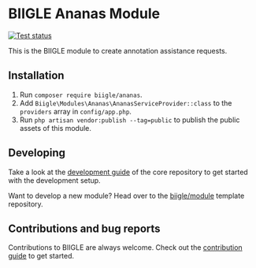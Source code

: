 # BIIGLE Ananas Module

[![Test status](https://github.com/biigle/ananas/workflows/Tests/badge.svg)](https://github.com/biigle/ananas/actions?query=workflow%3ATests)

This is the BIIGLE module to create annotation assistance requests.

## Installation

1. Run `composer require biigle/ananas`.
2. Add `Biigle\Modules\Ananas\AnanasServiceProvider::class` to the `providers` array in `config/app.php`.
3. Run `php artisan vendor:publish --tag=public` to publish the public assets of this module.

## Developing

Take a look at the [development guide](https://github.com/biigle/core/blob/master/DEVELOPING.md) of the core repository to get started with the development setup.

Want to develop a new module? Head over to the [biigle/module](https://github.com/biigle/module) template repository.

## Contributions and bug reports

Contributions to BIIGLE are always welcome. Check out the [contribution guide](https://github.com/biigle/core/blob/master/CONTRIBUTING.md) to get started.
